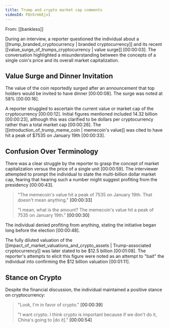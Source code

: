 ```yaml
---
title: Trump and crypto market cap comments
videoId: FQn5rmkEjxI
---
```


From: [[bankless]] <br/> 

During an interview, a reporter questioned the individual about a [[trump_branded_cryptocurrency | branded cryptocurrency]] and its recent [[value_surge_of_trumps_cryptocurrency | value surge]] <a class="yt-timestamp" data-t="00:00:03">[00:00:03]</a>. The conversation highlighted a misunderstanding between the concepts of a single coin's price and its overall market capitalization.

## Value Surge and Dinner Invitation

The value of the coin reportedly surged after an announcement that top holders would be invited to have dinner <a class="yt-timestamp" data-t="00:00:08">[00:00:08]</a>. The surge was noted at 58% <a class="yt-timestamp" data-t="00:00:16">[00:00:16]</a>.

A reporter struggled to ascertain the current value or market cap of the cryptocurrency <a class="yt-timestamp" data-t="00:00:12">[00:00:12]</a>. Initial figures mentioned included 14.32 billion <a class="yt-timestamp" data-t="00:00:23">[00:00:23]</a>, although this was clarified to be dollars per cryptocurrency rather than a total market cap <a class="yt-timestamp" data-t="00:00:26">[00:00:26]</a>. The [[introduction_of_trump_meme_coin | memecoin's value]] was cited to have hit a peak of $7535 on January 19th <a class="yt-timestamp" data-t="00:00:33">[00:00:33]</a>.

## Confusion Over Terminology

There was a clear struggle by the reporter to grasp the concept of market capitalization versus the price of a single unit <a class="yt-timestamp" data-t="00:00:59">[00:00:59]</a>. The interviewer attempted to prompt the individual to state the multi-billion dollar market cap, fearing that hearing such a number might suggest profiting from the presidency <a class="yt-timestamp" data-t="00:00:43">[00:00:43]</a>.

> "The memecoin's value hit a peak of 7535 on January 19th. That doesn't mean anything." <a class="yt-timestamp" data-t="00:00:33">[00:00:33]</a>
>
> "I mean, what is the amount? The memecoin's value hit a peak of 7535 on January 19th." <a class="yt-timestamp" data-t="00:00:30">[00:00:30]</a>

The individual denied profiting from anything, stating the initiative began long before the election <a class="yt-timestamp" data-t="00:00:48">[00:00:48]</a>.

The fully diluted valuation of the [[impact_of_market_valuations_and_crypto_assets | Trump-associated cryptocurrency]] was later stated to be $12.5 billion <a class="yt-timestamp" data-t="00:01:08">[00:01:08]</a>. The reporter's attempts to elicit this figure were noted as an attempt to "bait" the individual into confirming the $12 billion valuation <a class="yt-timestamp" data-t="00:01:11">[00:01:11]</a>.

## Stance on Crypto

Despite the financial discussion, the individual maintained a positive stance on cryptocurrency:

> "Look, I'm in favor of crypto." <a class="yt-timestamp" data-t="00:00:39">[00:00:39]</a>
>
> "I want crypto. I think crypto is important because if we don't do it, China's going to [do it]." <a class="yt-timestamp" data-t="00:00:54">[00:00:54]</a>